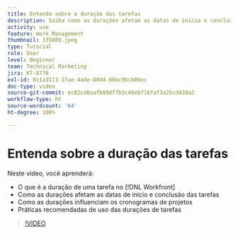 ```yaml
---
title: Entenda sobre a duração das tarefas
description: Saiba como as durações afetam as datas de início e conclusão das tarefas, como influenciam os cronogramas dos projetos e veja algumas práticas recomendadas de uso desse recurso.
activity: use
feature: Work Management
thumbnail: 335089.jpeg
type: Tutorial
role: User
level: Beginner
team: Technical Marketing
jira: KT-8776
exl-id: 0c1a3111-1fae-4ade-8044-86bc9bcb06ec
doc-type: video
source-git-commit: ec82cd0aafb89df7b3c46eb716faf3a25cd438a2
workflow-type: ht
source-wordcount: '64'
ht-degree: 100%

---
```


# Entenda sobre a duração das tarefas

Neste vídeo, você aprenderá:

* O que é a duração de uma tarefa no [!DNL Workfront]
* Como as durações afetam as datas de início e conclusão das tarefas
* Como as durações influenciam os cronogramas de projetos
* Práticas recomendadas de uso das durações de tarefas

>[!VIDEO](https://video.tv.adobe.com/v/335089/?quality=12&learn=on)
